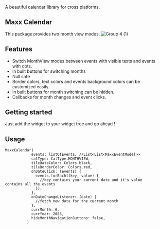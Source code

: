 A beautiful calendar library for cross platforms.

## Maxx Calendar
 This package provides two month view modes.
 ![Group 4 (1)](https://github.com/maxx2478/max_calendar_library_flutter/assets/64951609/6c87a4c9-fb24-4edb-aae9-faae351ba114)


## Features
- Switch MonthView modes between events with visible texts and events with dots.
- In built buttons for switching months
- Null safe
- Border colors, text colors and events background colors can be customized easily.
- In built buttons for month switching can be hidden.
- Callbacks for month changes and event clicks.

## Getting started

Just add the widget to your widget tree and go ahead !


## Usage

```
MaxxCalendar(
            events: listOfEvents, //List<List<MaxxEventModel>>
            calType: CalType.MONTHVIEW,
            tileDateColor: Colors.black,
            tileBorderColor: Colors.red,
            onDateClick: (events) {
              events.forEach((key, value) {
                //key contains your current date and it's value contains all the events
              });
            },
            onDateChangeListener: (date) {
              //fetch new data for the current month
            },
            currMonth: 6,
            currYear: 2023,
            hideMonthNavigationButtons: false,
          )
```



